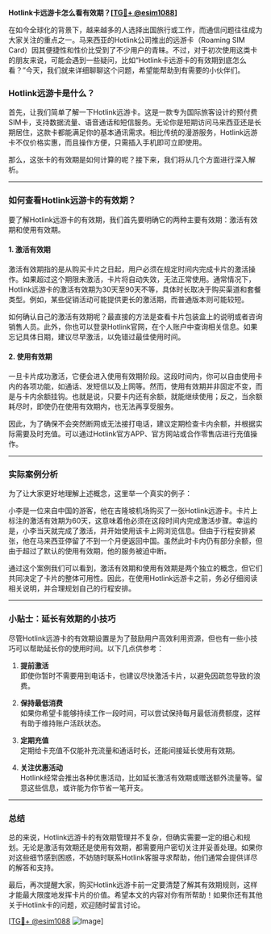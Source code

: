 **Hotlink卡远游卡怎么看有效期？[[TG💪+ @esim1088](https://t.me/s/esim1088)]**

在如今全球化的背景下，越来越多的人选择出国旅行或工作，而通信问题往往成为大家关注的重点之一。马来西亚的Hotlink公司推出的远游卡（Roaming SIM Card）因其便捷性和性价比受到了不少用户的青睐。不过，对于初次使用这类卡的朋友来说，可能会遇到一些疑问，比如“Hotlink卡远游卡的有效期到底怎么看？”今天，我们就来详细聊聊这个问题，希望能帮助到有需要的小伙伴们。

### Hotlink远游卡是什么？

首先，让我们简单了解一下Hotlink远游卡。这是一款专为国际旅客设计的预付费SIM卡，支持数据流量、语音通话和短信服务。无论你是短期访问马来西亚还是长期居住，这款卡都能满足你的基本通讯需求。相比传统的漫游服务，Hotlink远游卡不仅价格实惠，而且操作方便，只需插入手机即可立即使用。

那么，这张卡的有效期是如何计算的呢？接下来，我们将从几个方面进行深入解析。

---

### 如何查看Hotlink远游卡的有效期？

要了解Hotlink远游卡的有效期，我们首先要明确它的两种主要有效期：激活有效期和使用有效期。

#### 1. **激活有效期**
激活有效期指的是从购买卡片之日起，用户必须在规定时间内完成卡片的激活操作。如果超过这个期限未激活，卡片将自动失效，无法正常使用。通常情况下，Hotlink远游卡的激活有效期为30天至90天不等，具体时长取决于购买渠道和套餐类型。例如，某些促销活动可能提供更长的激活期，而普通版本则可能较短。

如何确认自己的激活有效期呢？最直接的方法是查看卡片包装盒上的说明或者咨询销售人员。此外，你也可以登录Hotlink官网，在个人账户中查询相关信息。如果忘记具体日期，建议尽早激活，以免错过最佳使用时间。

#### 2. **使用有效期**
一旦卡片成功激活，它便会进入使用有效期阶段。这段时间内，你可以自由使用卡内的各项功能，如通话、发短信以及上网等。然而，使用有效期并非固定不变，而是与卡内余额挂钩。也就是说，只要卡内还有余额，就能继续使用；反之，当余额耗尽时，即使仍在使用有效期内，也无法再享受服务。

因此，为了确保不会突然断网或无法接打电话，建议定期检查卡内余额，并根据实际需要及时充值。可以通过Hotlink官方APP、官方网站或合作零售店进行充值操作。

---

### 实际案例分析

为了让大家更好地理解上述概念，这里举一个真实的例子：

小李是一位来自中国的游客，他在吉隆坡机场购买了一张Hotlink远游卡。卡片上标注的激活有效期为60天，这意味着他必须在这段时间内完成激活步骤。幸运的是，小李当天就完成了激活，并开始使用该卡上网浏览信息。但由于行程安排紧张，他在马来西亚停留了不到一个月便返回中国。虽然此时卡内仍有部分余额，但由于超过了默认的使用有效期，他的服务被迫中断。

通过这个案例我们可以看到，激活有效期和使用有效期是两个独立的概念，但它们共同决定了卡片的整体可用性。因此，在使用Hotlink远游卡之前，务必仔细阅读相关说明，并合理规划自己的行程安排。

---

### 小贴士：延长有效期的小技巧

尽管Hotlink远游卡的有效期设置是为了鼓励用户高效利用资源，但也有一些小技巧可以帮助延长你的使用时间。以下几点供参考：

1. **提前激活**  
   即使你暂时不需要用到电话卡，也建议尽快激活卡片，以避免因疏忽导致的浪费。

2. **保持最低消费**  
   如果你希望卡能够持续工作一段时间，可以尝试保持每月最低消费额度，这样有助于维持账户活跃状态。

3. **定期充值**  
   定期给卡充值不仅能补充流量和通话时长，还能间接延长使用有效期。

4. **关注优惠活动**  
   Hotlink经常会推出各种优惠活动，比如延长激活有效期或赠送额外流量等。留意这些信息，或许能为你节省一笔开支。

---

### 总结

总的来说，Hotlink远游卡的有效期管理并不复杂，但确实需要一定的细心和规划。无论是激活有效期还是使用有效期，都需要用户密切关注并妥善处理。如果你对这些细节感到困惑，不妨随时联系Hotlink客服寻求帮助，他们通常会提供详尽的解答和支持。

最后，再次提醒大家，购买Hotlink远游卡前一定要清楚了解其有效期规则，这样才能最大限度地发挥卡片的价值。希望本文的内容对你有所帮助！如果你还有其他关于Hotlink卡的问题，欢迎随时留言讨论。

[[TG💪+ @esim1088](https://t.me/s/esim1088) ![Image](https://i.postimg.cc/4NQfJmqS/Snipaste-2025-05-13-00-14-12.png)]